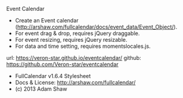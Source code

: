 Event Calendar

 * Create an Event calendar (http://arshaw.com/fullcalendar/docs/event_data/Event_Object/).
 * For event drag & drop, requires jQuery draggable.
 * For event resizing, requires jQuery resizable.
 * For data and time setting, requires momentslocales.js. 
 
 

url: https://veron-star.github.io/eventcalendar/
github: https://github.com/Veron-star/eventcalendar

 * FullCalendar v1.6.4 Stylesheet
 * Docs & License: http://arshaw.com/fullcalendar/
 * (c) 2013 Adam Shaw